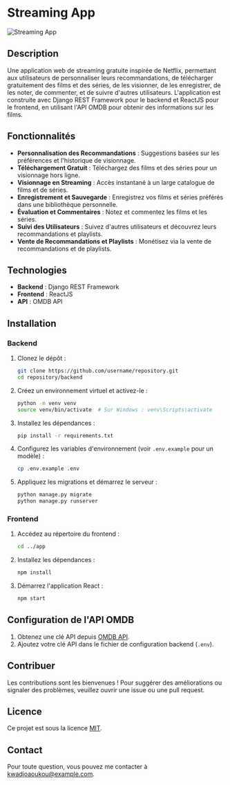 # Streaming App

![Streaming App](images/movibookdownloader.png) <!-- Remplacez par le lien de votre image -->

## Description

Une application web de streaming gratuite inspirée de Netflix, permettant aux utilisateurs de personnaliser leurs recommandations, de télécharger gratuitement des films et des séries, de les visionner, de les enregistrer, de les noter, de commenter, et de suivre d'autres utilisateurs. L'application est construite avec Django REST Framework pour le backend et ReactJS pour le frontend, en utilisant l'API OMDB pour obtenir des informations sur les films.

## Fonctionnalités

- **Personnalisation des Recommandations** : Suggestions basées sur les préférences et l'historique de visionnage.
- **Téléchargement Gratuit** : Téléchargez des films et des séries pour un visionnage hors ligne.
- **Visionnage en Streaming** : Accès instantané à un large catalogue de films et de séries.
- **Enregistrement et Sauvegarde** : Enregistrez vos films et séries préférés dans une bibliothèque personnelle.
- **Évaluation et Commentaires** : Notez et commentez les films et les séries.
- **Suivi des Utilisateurs** : Suivez d'autres utilisateurs et découvrez leurs recommandations et playlists.
- **Vente de Recommandations et Playlists** : Monétisez via la vente de recommandations et de playlists.

## Technologies

- **Backend** : Django REST Framework
- **Frontend** : ReactJS
- **API** : OMDB API

## Installation

### Backend

1. Clonez le dépôt :

    ```bash
    git clone https://github.com/username/repository.git
    cd repository/backend
    ```

2. Créez un environnement virtuel et activez-le :

    ```bash
    python -m venv venv
    source venv/bin/activate  # Sur Windows : venv\Scripts\activate
    ```

3. Installez les dépendances :

    ```bash
    pip install -r requirements.txt
    ```

4. Configurez les variables d'environnement (voir `.env.example` pour un modèle) :

    ```bash
    cp .env.example .env
    ```

5. Appliquez les migrations et démarrez le serveur :

    ```bash
    python manage.py migrate
    python manage.py runserver
    ```

### Frontend

1. Accédez au répertoire du frontend :

    ```bash
    cd ../app
    ```

2. Installez les dépendances :

    ```bash
    npm install
    ```

3. Démarrez l'application React :

    ```bash
    npm start
    ```

## Configuration de l'API OMDB

1. Obtenez une clé API depuis [OMDB API](http://www.omdbapi.com/apikey.aspx).
2. Ajoutez votre clé API dans le fichier de configuration backend (`.env`).

## Contribuer

Les contributions sont les bienvenues ! Pour suggérer des améliorations ou signaler des problèmes, veuillez ouvrir une issue ou une pull request.

## Licence

Ce projet est sous la licence [MIT](LICENSE).

## Contact

Pour toute question, vous pouvez me contacter à [kwadjoaoukou@example.com](mailto:kwadjoaoukou@example.com).
